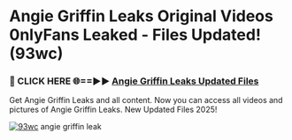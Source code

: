 # Angie Griffin Leaks Original Videos 0nlyFans Leaked - Files Updated! (93wc)

<h3>🔴 CLICK HERE 🌐==►► <a href="https://tinyurl.com/4seja8ks" rel="nofollow">Angie Griffin Leaks Updated Files</a></h3>

Get Angie Griffin Leaks and all content. Now you can access all videos and pictures of Angie Griffin Leaks. New Updated Files 2025!

[![93wc](https://i.imgur.com/EWjZXRe.gif)](https://tinyurl.com/4seja8ks)
angie griffin leak